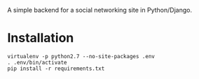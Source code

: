 A simple backend for a social networking site in Python/Django.

Installation
============
```
virtualenv -p python2.7 --no-site-packages .env
. .env/bin/activate
pip install -r requirements.txt
```
